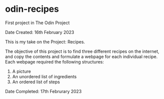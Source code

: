 # odin-recipes
First project in The Odin Project

Date Created: 16th February 2023

This is my take on the Project: Recipes.

The objective of this project is to find three different recipes on the internet, and copy the contents and formulate a webpage for each individual recipe. Each webpage required the following structures:

1. A picture
2. An unordered list of ingredients
3. An ordered list of steps

Date Completed: 17th Februrary 2023